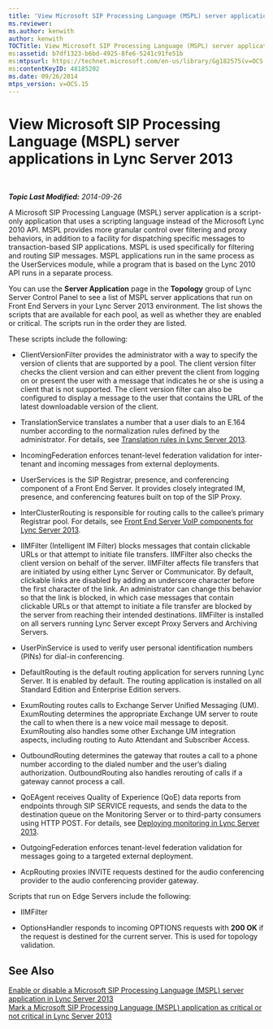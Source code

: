 ```yaml
---
title: 'View Microsoft SIP Processing Language (MSPL) server applications'
ms.reviewer: 
ms.author: kenwith
author: kenwith
TOCTitle: View Microsoft SIP Processing Language (MSPL) server applications
ms:assetid: b7df1323-b6bd-4925-8fe6-5241c91fe51b
ms:mtpsurl: https://technet.microsoft.com/en-us/library/Gg182575(v=OCS.15)
ms:contentKeyID: 48185202
ms.date: 09/26/2014
mtps_version: v=OCS.15
---
```


<div data-xmlns="http://www.w3.org/1999/xhtml">

<div class="topic" data-xmlns="http://www.w3.org/1999/xhtml" data-msxsl="urn:schemas-microsoft-com:xslt" data-cs="http://msdn.microsoft.com/en-us/">

<div data-asp="http://msdn2.microsoft.com/asp">

# View Microsoft SIP Processing Language (MSPL) server applications in Lync Server 2013

</div>

<div id="mainSection">

<div id="mainBody">

<span> </span>

_**Topic Last Modified:** 2014-09-26_

A Microsoft SIP Processing Language (MSPL) server application is a script-only application that uses a scripting language instead of the Microsoft Lync 2010 API. MSPL provides more granular control over filtering and proxy behaviors, in addition to a facility for dispatching specific messages to transaction-based SIP applications. MSPL is used specifically for filtering and routing SIP messages. MSPL applications run in the same process as the UserServices module, while a program that is based on the Lync 2010 API runs in a separate process.

You can use the **Server Application** page in the **Topology** group of Lync Server Control Panel to see a list of MSPL server applications that run on Front End Servers in your Lync Server 2013 environment. The list shows the scripts that are available for each pool, as well as whether they are enabled or critical. The scripts run in the order they are listed.

These scripts include the following:

  - ClientVersionFilter provides the administrator with a way to specify the version of clients that are supported by a pool. The client version filter checks the client version and can either prevent the client from logging on or present the user with a message that indicates he or she is using a client that is not supported. The client version filter can also be configured to display a message to the user that contains the URL of the latest downloadable version of the client.

  - TranslationService translates a number that a user dials to an E.164 number according to the normalization rules defined by the administrator. For details, see [Translation rules in Lync Server 2013](lync-server-2013-translation-rules.md).

  - IncomingFederation enforces tenant-level federation validation for inter-tenant and incoming messages from external deployments.

  - UserServices is the SIP Registrar, presence, and conferencing component of a Front End Server. It provides closely integrated IM, presence, and conferencing features built on top of the SIP Proxy.

  - InterClusterRouting is responsible for routing calls to the callee’s primary Registrar pool. For details, see [Front End Server VoIP components for Lync Server 2013](lync-server-2013-front-end-server-voip-components.md).

  - IIMFilter (Intelligent IM Filter) blocks messages that contain clickable URLs or that attempt to initiate file transfers. IIMFilter also checks the client version on behalf of the server. IIMFilter affects file transfers that are initiated by using either Lync Server or Communicator. By default, clickable links are disabled by adding an underscore character before the first character of the link. An administrator can change this behavior so that the link is blocked, in which case messages that contain clickable URLs or that attempt to initiate a file transfer are blocked by the server from reaching their intended destinations. IIMFilter is installed on all servers running Lync Server except Proxy Servers and Archiving Servers.

  - UserPinService is used to verify user personal identification numbers (PINs) for dial-in conferencing.

  - DefaultRouting is the default routing application for servers running Lync Server. It is enabled by default. The routing application is installed on all Standard Edition and Enterprise Edition servers.

  - ExumRouting routes calls to Exchange Server Unified Messaging (UM). ExumRouting determines the appropriate Exchange UM server to route the call to when there is a new voice mail message to deposit. ExumRouting also handles some other Exchange UM integration aspects, including routing to Auto Attendant and Subscriber Access.

  - OutboundRouting determines the gateway that routes a call to a phone number according to the dialed number and the user’s dialing authorization. OutboundRouting also handles rerouting of calls if a gateway cannot process a call.

  - QoEAgent receives Quality of Experience (QoE) data reports from endpoints through SIP SERVICE requests, and sends the data to the destination queue on the Monitoring Server or to third-party consumers using HTTP POST. For details, see [Deploying monitoring in Lync Server 2013](lync-server-2013-deploying-monitoring.md).

  - OutgoingFederation enforces tenant-level federation validation for messages going to a targeted external deployment.

  - AcpRouting proxies INVITE requests destined for the audio conferencing provider to the audio conferencing provider gateway.

Scripts that run on Edge Servers include the following:

  - IIMFilter

  - OptionsHandler responds to incoming OPTIONS requests with **200 OK** if the request is destined for the current server. This is used for topology validation.

<div>

## See Also


[Enable or disable a Microsoft SIP Processing Language (MSPL) server application in Lync Server 2013](lync-server-2013-enable-or-disable-a-microsoft-sip-processing-language-mspl-server-application.md)  
[Mark a Microsoft SIP Processing Language (MSPL) application as critical or not critical in Lync Server 2013](lync-server-2013-mark-a-microsoft-sip-processing-language-mspl-application-as-critical-or-not-critical.md)  
  

</div>

</div>

<span> </span>

</div>

</div>

</div>

